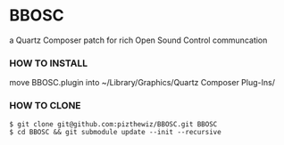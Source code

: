 
# BBOSC
a Quartz Composer patch for rich Open Sound Control communcation

### HOW TO INSTALL
move BBOSC.plugin into ~/Library/Graphics/Quartz Composer Plug-Ins/

### HOW TO CLONE
    $ git clone git@github.com:pizthewiz/BBOSC.git BBOSC
    $ cd BBOSC && git submodule update --init --recursive
